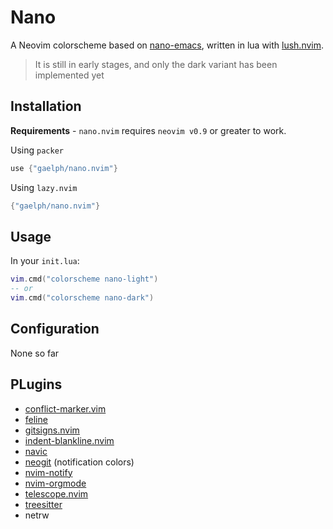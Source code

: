 # Nano

A Neovim colorscheme based on
[nano-emacs](https://github.com/rougier/nano-emacs), written in lua with [lush.nvim](https://github.com/rktjmp/lush.nvim).

> It is still in early stages, and only the dark variant has been implemented
> yet

## Installation

**Requirements** - `nano.nvim` requires `neovim v0.9` or greater to work.

Using `packer`

```lua
use {"gaelph/nano.nvim"}
```

Using `lazy.nvim`

```lua
{"gaelph/nano.nvim"}
```

## Usage

In your `init.lua`:

```lua
vim.cmd("colorscheme nano-light")
-- or
vim.cmd("colorscheme nano-dark")
```

## Configuration

None so far

## PLugins

- [conflict-marker.vim](https://github.com/rhysd/conflict-marker.vim)
- [feline](https://github.com/famiu/feline.nvim)
- [gitsigns.nvim](https://github.com/lewis6991/gitsigns.nvim)
- [indent-blankline.nvim](https://github.com/lukas-reineke/indent-blankline.nvim)
- [navic](https://github.com/SmiteshP/nvim-navic)
- [neogit](https://github.com/TimUntersberger/neogit) (notification colors)
- [nvim-notify](https://github.com/rcarriga/nvim-notify)
- [nvim-orgmode](https://github.com/nvim-orgmode/orgmode)
- [telescope.nvim](https://github.com/nvim-telescope/telescope.nvim)
- [treesitter](https://github.com/nvim-treesitter/nvim-treesitter)
- netrw

